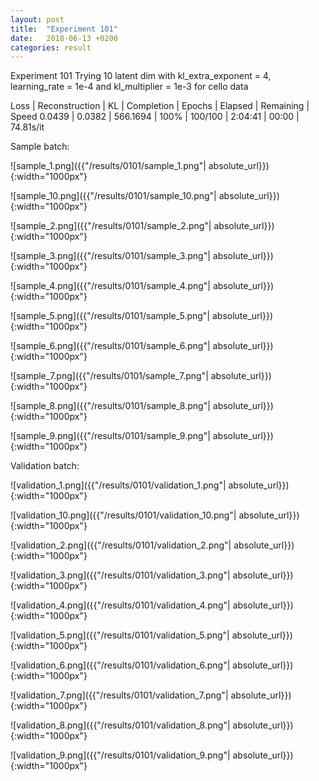 ```yaml
---
layout: post
title:  "Experiment 101"
date:   2018-06-13 +0200
categories: result
---
```

Experiment 101
Trying 10 latent dim with kl_extra_exponent = 4, learning_rate = 1e-4 and kl_multiplier = 1e-3 for cello data

Loss | Reconstruction | KL | Completion | Epochs | Elapsed | Remaining | Speed
0.0439 | 0.0382 | 566.1694 | 100% | 100/100 | 2:04:41 | 00:00 | 74.81s/it



Sample batch:

![sample_1.png]({{"/results/0101/sample_1.png"| absolute_url}}){:width="1000px"}

![sample_10.png]({{"/results/0101/sample_10.png"| absolute_url}}){:width="1000px"}

![sample_2.png]({{"/results/0101/sample_2.png"| absolute_url}}){:width="1000px"}

![sample_3.png]({{"/results/0101/sample_3.png"| absolute_url}}){:width="1000px"}

![sample_4.png]({{"/results/0101/sample_4.png"| absolute_url}}){:width="1000px"}

![sample_5.png]({{"/results/0101/sample_5.png"| absolute_url}}){:width="1000px"}

![sample_6.png]({{"/results/0101/sample_6.png"| absolute_url}}){:width="1000px"}

![sample_7.png]({{"/results/0101/sample_7.png"| absolute_url}}){:width="1000px"}

![sample_8.png]({{"/results/0101/sample_8.png"| absolute_url}}){:width="1000px"}

![sample_9.png]({{"/results/0101/sample_9.png"| absolute_url}}){:width="1000px"}

Validation batch:

![validation_1.png]({{"/results/0101/validation_1.png"| absolute_url}}){:width="1000px"}

![validation_10.png]({{"/results/0101/validation_10.png"| absolute_url}}){:width="1000px"}

![validation_2.png]({{"/results/0101/validation_2.png"| absolute_url}}){:width="1000px"}

![validation_3.png]({{"/results/0101/validation_3.png"| absolute_url}}){:width="1000px"}

![validation_4.png]({{"/results/0101/validation_4.png"| absolute_url}}){:width="1000px"}

![validation_5.png]({{"/results/0101/validation_5.png"| absolute_url}}){:width="1000px"}

![validation_6.png]({{"/results/0101/validation_6.png"| absolute_url}}){:width="1000px"}

![validation_7.png]({{"/results/0101/validation_7.png"| absolute_url}}){:width="1000px"}

![validation_8.png]({{"/results/0101/validation_8.png"| absolute_url}}){:width="1000px"}

![validation_9.png]({{"/results/0101/validation_9.png"| absolute_url}}){:width="1000px"}
